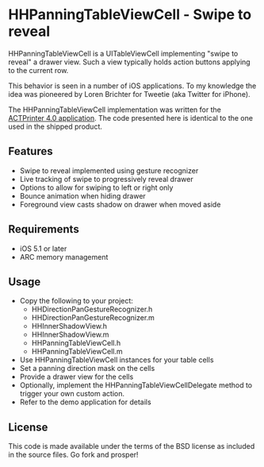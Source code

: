 # HHPanningTableViewCell - Swipe to reveal

HHPanningTableViewCell is a UITableViewCell implementing "swipe to reveal" a drawer view. Such a view typically holds action buttons applying to the current row.

This behavior is seen in a number of iOS applications. To my knowledge the idea was pioneered by Loren Brichter for Tweetie (aka Twitter for iPhone).

The HHPanningTableViewCell implementation was written for the [ACTPrinter 4.0 application](https://itunes.apple.com/app/actprinter-virtual-printer/id296083171?mt=8).
The code presented here is identical to the one used in the shipped product.

## Features

* Swipe to reveal implemented using gesture recognizer
* Live tracking of swipe to progressively reveal drawer
* Options to allow for swiping to left or right only
* Bounce animation when hiding drawer
* Foreground view casts shadow on drawer when moved aside

## Requirements

* iOS 5.1 or later
* ARC memory management

## Usage

* Copy the following to your project:
    * HHDirectionPanGestureRecognizer.h
    * HHDirectionPanGestureRecognizer.m
    * HHInnerShadowView.h
    * HHInnerShadowView.m
    * HHPanningTableViewCell.h
    * HHPanningTableViewCell.m
* Use HHPanningTableViewCell instances for your table cells
* Set a panning direction mask on the cells
* Provide a drawer view for the cells
* Optionally, implement the HHPanningTableViewCellDelegate method to trigger your own custom action.
* Refer to the demo application for details

## License

This code is made available under the terms of the BSD license as included in the source files.
Go fork and prosper!
